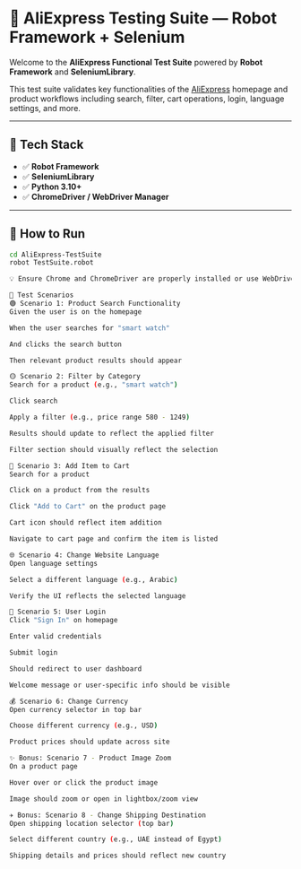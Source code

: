 # 🤖 AliExpress Testing Suite — Robot Framework + Selenium

Welcome to the **AliExpress Functional Test Suite** powered by **Robot Framework** and **SeleniumLibrary**.

This test suite validates key functionalities of the [AliExpress](https://www.aliexpress.com/) homepage and product workflows including search, filter, cart operations, login, language settings, and more.

---

## 🔧 Tech Stack

- ✅ **Robot Framework**
- ✅ **SeleniumLibrary**
- ✅ **Python 3.10+**
- ✅ **ChromeDriver / WebDriver Manager**

---

## 🚀 How to Run

```bash
cd AliExpress-TestSuite
robot TestSuite.robot

💡 Ensure Chrome and ChromeDriver are properly installed or use WebDriver Manager to auto-download drivers.

🧪 Test Scenarios
🟢 Scenario 1: Product Search Functionality
Given the user is on the homepage

When the user searches for "smart watch"

And clicks the search button

Then relevant product results should appear

🟡 Scenario 2: Filter by Category
Search for a product (e.g., "smart watch")

Click search

Apply a filter (e.g., price range 580 - 1249)

Results should update to reflect the applied filter

Filter section should visually reflect the selection

🛒 Scenario 3: Add Item to Cart
Search for a product

Click on a product from the results

Click "Add to Cart" on the product page

Cart icon should reflect item addition

Navigate to cart page and confirm the item is listed

🌐 Scenario 4: Change Website Language
Open language settings

Select a different language (e.g., Arabic)

Verify the UI reflects the selected language

🔐 Scenario 5: User Login
Click "Sign In" on homepage

Enter valid credentials

Submit login

Should redirect to user dashboard

Welcome message or user-specific info should be visible

💰 Scenario 6: Change Currency
Open currency selector in top bar

Choose different currency (e.g., USD)

Product prices should update across site

✨ Bonus: Scenario 7 - Product Image Zoom
On a product page

Hover over or click the product image

Image should zoom or open in lightbox/zoom view

✈️ Bonus: Scenario 8 - Change Shipping Destination
Open shipping location selector (top bar)

Select different country (e.g., UAE instead of Egypt)

Shipping details and prices should reflect new country
